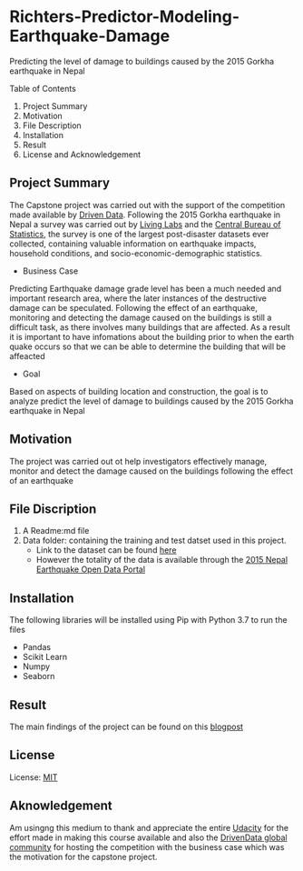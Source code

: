 # Richters-Predictor-Modeling-Earthquake-Damage
Predicting the level of damage to buildings caused by the 2015 Gorkha earthquake in Nepal

Table of Contents
1. Project Summary
2. Motivation
3. File Description
4. Installation
5. Result
6. License and Acknowledgement

## Project Summary
The Capstone project was carried out with the support of the competition made available by [Driven Data](https://https://www.drivendata.org/).  Following the 2015 Gorkha earthquake in Nepal a survey was carried out by  [Living Labs](http://www.kathmandulivinglabs.org/) and the [Central Bureau of Statistics](https://cbs.gov.np/), the survey is one of the largest post-disaster datasets ever collected, containing valuable information on earthquake impacts, household conditions, and socio-economic-demographic statistics.

 * Business Case
 
Predicting Earthquake damage grade level has been a much needed and important research area, where the later instances of the destructive damage can be speculated. Following the effect of an earthquake, monitoring and detecting  the damage caused on the buildings is still a difficult task, as there involves many buildings that are affected. As a result it is important to have infomations about the building prior to when the earth quake occurs so that we can be able to determine the building that will be affeacted 

 * Goal
 
Based on aspects of building location and construction, the goal is to analyze predict the level of damage to buildings caused by the 2015 Gorkha earthquake in Nepal
## Motivation
The project was carried out ot help investigators effectively manage, monitor and detect the damage caused on the buildings following the effect of an earthquake 


## File Discription
1. A Readme:md file
2. Data folder: containing the training and test datset used in this project.
   * Link to the dataset can be found [here](https://www.drivendata.org/competitions/57/nepal-earthquake/data/) 
   * However the totality of the data is available through the [2015 Nepal Earthquake Open Data Portal](http://eq2015.npc.gov.np/#/)

## Installation
The following libraries will be installed using Pip with Python 3.7 to run the files
   * Pandas
   * Scikit Learn
   * Numpy
   * Seaborn
   
 ## Result
 The main findings of the project can be found on this [blogpost](https://medium.com/@oyelamifiyin/richters-predictor-modeling-earthquake-damage-b44e3dbdaef)
 
 ## License 
  License: [MIT](https://www.mit.edu/)
 
 ## Aknowledgement 
 Am usingng this medium to thank and appreciate the entire [Udacity](https://www.udacity.com) for the effort made in making this course available and also the [DrivenData global community]() for hosting the competition with the business case which was the motivation for the capstone project.

 
 
    
